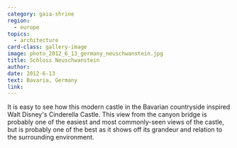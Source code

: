 ```yaml
---
category: gaia-shrine
region:
  - europe
topics:
  - architecture
card-class: gallery-image
image: photo_2012_6_13_germany_neuschwanstein.jpg
title: Schloss Neuschwanstein
author:
date: 2012-6-13
text: Bavaria, Germany
link:
---
```

It is easy to see how this modern castle in the Bavarian countryside inspired Walt Disney's Cinderella Castle. This view from the canyon bridge is probably one of the easiest and most commonly-seen views of the castle, but is probably one of the best as it shows off its grandeur and relation to the surrounding environment.
